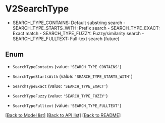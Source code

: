 # V2SearchType

- SEARCH_TYPE_CONTAINS: Default substring search  - SEARCH_TYPE_STARTS_WITH: Prefix search  - SEARCH_TYPE_EXACT: Exact match  - SEARCH_TYPE_FUZZY: Fuzzy/similarity search  - SEARCH_TYPE_FULLTEXT: Full-text search (future)

## Enum

* `SearchTypeContains` (value: `'SEARCH_TYPE_CONTAINS'`)

* `SearchTypeStartsWith` (value: `'SEARCH_TYPE_STARTS_WITH'`)

* `SearchTypeExact` (value: `'SEARCH_TYPE_EXACT'`)

* `SearchTypeFuzzy` (value: `'SEARCH_TYPE_FUZZY'`)

* `SearchTypeFulltext` (value: `'SEARCH_TYPE_FULLTEXT'`)

[[Back to Model list]](../README.md#documentation-for-models) [[Back to API list]](../README.md#documentation-for-api-endpoints) [[Back to README]](../README.md)
